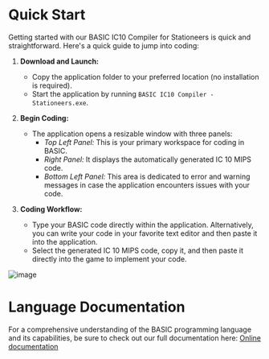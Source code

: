 # Quick Start

Getting started with our BASIC IC10 Compiler for Stationeers is quick and straightforward. Here's a quick guide to jump into coding:

1. **Download and Launch:**
   - Copy the application folder to your preferred location (no installation is required).
   - Start the application by running `BASIC IC10 Compiler - Stationeers.exe`.

2. **Begin Coding:**
   - The application opens a resizable window with three panels:
     - *Top Left Panel:* This is your primary workspace for coding in BASIC.
     - *Right Panel:* It displays the automatically generated IC 10 MIPS code.
     - *Bottom Left Panel:* This area is dedicated to error and warning messages in case the application encounters issues with your code.

3. **Coding Workflow:**
   - Type your BASIC code directly within the application. Alternatively, you can write your code in your favorite text editor and then paste it into the application.
   - Select the generated IC 10 MIPS code, copy it, and then paste it directly into the game to implement your code.

![image](https://github.com/exca/Stationeers-BASIC-IC10/assets/1387904/4422b4db-80d9-403d-9dea-fd2a624af638)

# Language Documentation

For a comprehensive understanding of the BASIC programming language and its capabilities, be sure to check out our full documentation here: [Online documentation](https://github.com/exca/Stationeers-BASIC-IC10/blob/main/README.md)

